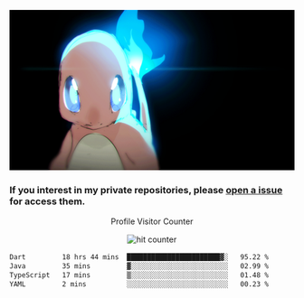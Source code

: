 [gif]: https://raw.githubusercontent.com/uysalserkan/uysalserkan/master/charmander-2.gif

![gif]

### If you interest in my private repositories, please [open a issue](https://github.com/uysalserkan/uysalserkan/issues) for access them.


<div align="center">
<p>Profile Visitor Counter</p>
<img src="https://profile-counter.glitch.me/uysalserkan/count.svg" alt="hit counter" align="center">
</div>

<!--START_SECTION:waka-->
```text
Dart         18 hrs 44 mins  ███████████████████████▓░   95.22 % 
Java         35 mins         ▓░░░░░░░░░░░░░░░░░░░░░░░░   02.99 % 
TypeScript   17 mins         ▒░░░░░░░░░░░░░░░░░░░░░░░░   01.48 % 
YAML         2 mins          ░░░░░░░░░░░░░░░░░░░░░░░░░   00.23 % 
```
<!--END_SECTION:waka-->
